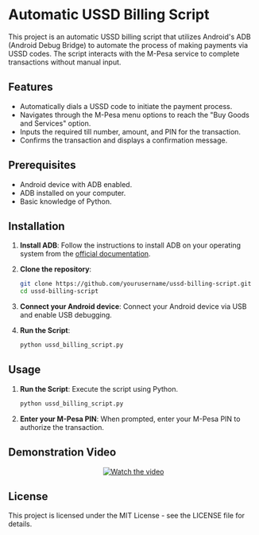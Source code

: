 # Automatic USSD Billing Script

This project is an automatic USSD billing script that utilizes Android's ADB (Android Debug Bridge) to automate the process of making payments via USSD codes. The script interacts with the M-Pesa service to complete transactions without manual input.

## Features

- Automatically dials a USSD code to initiate the payment process.
- Navigates through the M-Pesa menu options to reach the "Buy Goods and Services" option.
- Inputs the required till number, amount, and PIN for the transaction.
- Confirms the transaction and displays a confirmation message.

## Prerequisites

- Android device with ADB enabled.
- ADB installed on your computer.
- Basic knowledge of Python.

## Installation

1. **Install ADB**: Follow the instructions to install ADB on your operating system from the [official documentation](https://developer.android.com/studio/command-line/adb).

2. **Clone the repository**:
   ```sh
   git clone https://github.com/yourusername/ussd-billing-script.git
   cd ussd-billing-script
   ```

3. **Connect your Android device**: Connect your Android device via USB and enable USB debugging.

4. **Run the Script**:
   ```sh
   python ussd_billing_script.py
   ```

## Usage

1. **Run the Script**: Execute the script using Python.
   ```sh
   python ussd_billing_script.py
   ```
2. **Enter your M-Pesa PIN**: When prompted, enter your M-Pesa PIN to authorize the transaction.

## Demonstration Video

<center>

[![Watch the video](https://github.com/bujo-eayn/Automatic-USSD-Billing/assets/68962169/c7af1353-4c11-4f85-ac8a-ecd6a0a02aae)](https://github.com/bujo-eayn/Automatic-USSD-Billing/assets/68962169/c7af1353-4c11-4f85-ac8a-ecd6a0a02aae)

</center>

## License

This project is licensed under the MIT License - see the LICENSE file for details.
